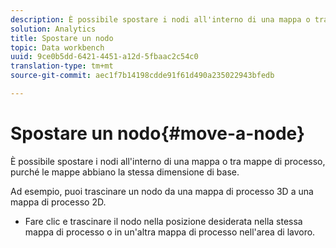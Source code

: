 ```yaml
---
description: È possibile spostare i nodi all'interno di una mappa o tra mappe di processo, purché le mappe abbiano la stessa dimensione di base.
solution: Analytics
title: Spostare un nodo
topic: Data workbench
uuid: 9ce0b5dd-6421-4451-a12d-5fbaac2c54c0
translation-type: tm+mt
source-git-commit: aec1f7b14198cdde91f61d490a235022943bfedb

---
```



# Spostare un nodo{#move-a-node}

È possibile spostare i nodi all&#39;interno di una mappa o tra mappe di processo, purché le mappe abbiano la stessa dimensione di base.

Ad esempio, puoi trascinare un nodo da una mappa di processo 3D a una mappa di processo 2D.

* Fare clic e trascinare il nodo nella posizione desiderata nella stessa mappa di processo o in un&#39;altra mappa di processo nell&#39;area di lavoro.

